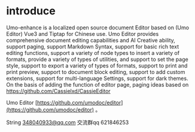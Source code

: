 # introduce

Umo-enhance is a localized open source document Editor based on (Umo Editor) Vue3 and Tiptap for Chinese use. Umo Editor
provides comprehensive document editing capabilities and
AI
Creative ability, support paging, support Markdown
Syntax, support for basic rich text editing functions, support a variety of node types to insert a variety of formats,
provide a variety of types of utilities, and support to set the page style, support to export a variety of types of
formats, support to print and print preview, support to document block editing, support to add custom extensions,
support for multi-language Settings, support for dark themes.
On the basis of adding the function of editor page, paging ideas based on https://github.com/Cassielxd/CassieEditor

Umo Editor [https://github.com/umodoc/editor](https://github.com/umodoc/editor) 。

String 348040933@qq.com 交流群qq 621846253
